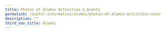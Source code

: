 ```yaml
---
title: Photos of Alumni Activities & Events
permalink: /useful-information/alumni/photos-of-alumni-activities-events/
description: ""
third_nav_title: Alumni
---
```

